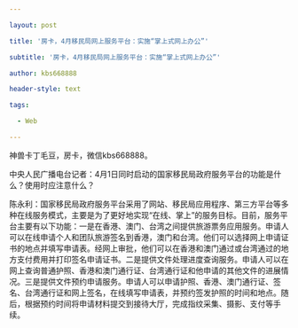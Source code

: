 ---
layout: post
title: '房卡，4月移民局网上服务平台：实施“掌上式网上办公”'
subtitle: '房卡，4月移民局网上服务平台：实施“掌上式网上办公”'
author: kbs668888
header-style: text
tags:
  - Web
---
神兽卡丁毛豆，房卡，微信kbs668888。

中央人民广播电台记者：4月1日同时启动的国家移民局政府服务平台的功能是什么？使用时应注意什么？

陈永利：国家移民局政府服务平台采用了网站、移民局应用程序、第三方平台等多种在线服务模式，主要是为了更好地实现“在线、掌上”的服务目标。目前，服务平台主要有以下功能：一是在香港、澳门、台湾之间提供旅游票务应用服务。申请人可以在线申请个人和团队旅游签名到香港，澳门和台湾。他们可以选择网上申请证书的地点并填写申请表。经网上审批，他们可以在香港和澳门通过或台湾通过的地方支付费用并打印签名申请证书。二是提供文件处理进度查询服务。申请人可以在网上查询普通护照、香港和澳门通行证、台湾通行证和他申请的其他文件的进展情况。三是提供文件预约申请服务。申请人可以申请护照、香港、澳门通行证、签名、台湾通行证和网上签名，在线填写申请表，并预约签发护照的时间和地点。随后，根据预约时间将申请材料提交到接待大厅，完成指纹采集、摄影、支付等手续。

